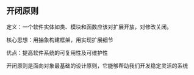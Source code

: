 ## 开闭原则
定义：一个软件实体如类、模块和函数应该对扩展开放，对修改关闭。

核心思想：用抽象构建框架，用实现扩展细节

优点：提高软件系统的可复用性及可维护性

开闭原则是面向对象最基础的设计原则，它能够帮助我们开发稳定灵活的系统